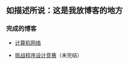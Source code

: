 ## 如描述所说：这是我放博客的地方

### 完成的博客

- [计算机网络](https://github.com/yueshang-anran/Blog/blob/master/network.md)

- [挑战程序设计竞赛](https://github.com/yueshang-anran/Blog/blob/master/%E6%8C%91%E6%88%98%E7%A8%8B%E5%BA%8F%E8%AE%BE%E8%AE%A1%E7%AB%9E%E8%B5%9B.md)（未完结）

